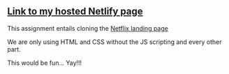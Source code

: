 ## [Link to my hosted Netlify page](https://stutern-netflixclone.netlify.app)
This assignment entails cloning the [Netflix landing page](https://www.netflix.com/ng/)

We are only using HTML and CSS without the JS scripting and every other part.

This would be fun... Yay!!!
